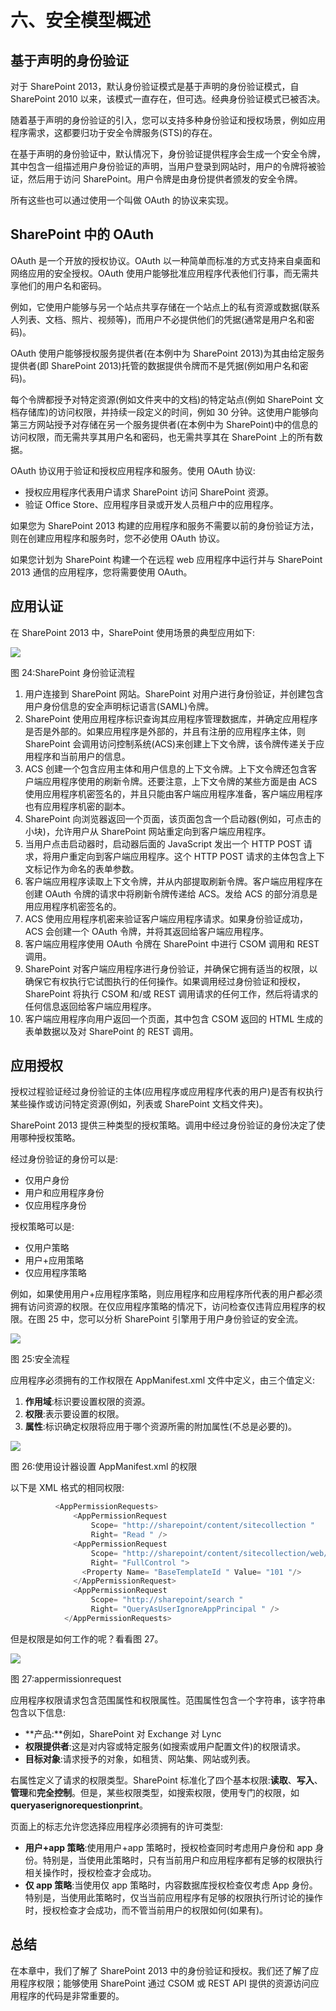 # 六、安全模型概述

## 基于声明的身份验证

对于 SharePoint 2013，默认身份验证模式是基于声明的身份验证模式，自 SharePoint 2010 以来，该模式一直存在，但可选。经典身份验证模式已被否决。

随着基于声明的身份验证的引入，您可以支持多种身份验证和授权场景，例如应用程序需求，这都要归功于安全令牌服务(STS)的存在。

在基于声明的身份验证中，默认情况下，身份验证提供程序会生成一个安全令牌，其中包含一组描述用户身份验证的声明，当用户登录到网站时，用户的令牌将被验证，然后用于访问 SharePoint。用户令牌是由身份提供者颁发的安全令牌。

所有这些也可以通过使用一个叫做 OAuth 的协议来实现。

## SharePoint 中的 OAuth

OAuth 是一个开放的授权协议。OAuth 以一种简单而标准的方式支持来自桌面和网络应用的安全授权。OAuth 使用户能够批准应用程序代表他们行事，而无需共享他们的用户名和密码。

例如，它使用户能够与另一个站点共享存储在一个站点上的私有资源或数据(联系人列表、文档、照片、视频等)，而用户不必提供他们的凭据(通常是用户名和密码)。

OAuth 使用户能够授权服务提供者(在本例中为 SharePoint 2013)为其由给定服务提供者(即 SharePoint 2013)托管的数据提供令牌而不是凭据(例如用户名和密码)。

每个令牌都授予对特定资源(例如文件夹中的文档)的特定站点(例如 SharePoint 文档存储库)的访问权限，并持续一段定义的时间，例如 30 分钟。这使用户能够向第三方网站授予对存储在另一个服务提供者(在本例中为 SharePoint)中的信息的访问权限，而无需共享其用户名和密码，也无需共享其在 SharePoint 上的所有数据。

OAuth 协议用于验证和授权应用程序和服务。使用 OAuth 协议:

*   授权应用程序代表用户请求 SharePoint 访问 SharePoint 资源。
*   验证 Office Store、应用程序目录或开发人员租户中的应用程序。

如果您为 SharePoint 2013 构建的应用程序和服务不需要以前的身份验证方法，则在创建应用程序和服务时，您不必使用 OAuth 协议。

如果您计划为 SharePoint 构建一个在远程 web 应用程序中运行并与 SharePoint 2013 通信的应用程序，您将需要使用 OAuth。

## 应用认证

在 SharePoint 2013 中，SharePoint 使用场景的典型应用如下:

![](img/image026.jpg)

图 24:SharePoint 身份验证流程

1.  用户连接到 SharePoint 网站。SharePoint 对用户进行身份验证，并创建包含用户身份信息的安全声明标记语言(SAML)令牌。
2.  SharePoint 使用应用程序标识查询其应用程序管理数据库，并确定应用程序是否是外部的。如果应用程序是外部的，并且有注册的应用程序主体，则 SharePoint 会调用访问控制系统(ACS)来创建上下文令牌，该令牌传递关于应用程序和当前用户的信息。
3.  ACS 创建一个包含应用主体和用户信息的上下文令牌。上下文令牌还包含客户端应用程序使用的刷新令牌。还要注意，上下文令牌的某些方面是由 ACS 使用应用程序机密签名的，并且只能由客户端应用程序准备，客户端应用程序也有应用程序机密的副本。
4.  SharePoint 向浏览器返回一个页面，该页面包含一个启动器(例如，可点击的小块)，允许用户从 SharePoint 网站重定向到客户端应用程序。
5.  当用户点击启动器时，启动器后面的 JavaScript 发出一个 HTTP POST 请求，将用户重定向到客户端应用程序。这个 HTTP POST 请求的主体包含上下文标记作为命名的表单参数。
6.  客户端应用程序读取上下文令牌，并从内部提取刷新令牌。客户端应用程序在创建 OAuth 令牌的请求中将刷新令牌传递给 ACS。发给 ACS 的部分消息是用应用程序机密签名的。
7.  ACS 使用应用程序机密来验证客户端应用程序请求。如果身份验证成功，ACS 会创建一个 OAuth 令牌，并将其返回给客户端应用程序。
8.  客户端应用程序使用 OAuth 令牌在 SharePoint 中进行 CSOM 调用和 REST 调用。
9.  SharePoint 对客户端应用程序进行身份验证，并确保它拥有适当的权限，以确保它有权执行它试图执行的任何操作。如果调用经过身份验证和授权，SharePoint 将执行 CSOM 和/或 REST 调用请求的任何工作，然后将请求的任何信息返回给客户端应用程序。
10.  客户端应用程序向用户返回一个页面，其中包含 CSOM 返回的 HTML 生成的表单数据以及对 SharePoint 的 REST 调用。

## 应用授权

授权过程验证经过身份验证的主体(应用程序或应用程序代表的用户)是否有权执行某些操作或访问特定资源(例如，列表或 SharePoint 文档文件夹)。

SharePoint 2013 提供三种类型的授权策略。调用中经过身份验证的身份决定了使用哪种授权策略。

经过身份验证的身份可以是:

*   仅用户身份
*   用户和应用程序身份
*   仅应用程序身份

授权策略可以是:

*   仅用户策略
*   用户+应用策略
*   仅应用程序策略

例如，如果使用用户+应用程序策略，则应用程序和应用程序所代表的用户都必须拥有访问资源的权限。在仅应用程序策略的情况下，访问检查仅违背应用程序的权限。在图 25 中，您可以分析 SharePoint 引擎用于用户身份验证的安全流。

![](img/image027.jpg)

图 25:安全流程

应用程序必须拥有的工作权限在 AppManifest.xml 文件中定义，由三个值定义:

1.  **作用域**:标识要设置权限的资源。
2.  **权限**:表示要设置的权限。
3.  **属性**:标识确定权限将应用于哪个资源所需的附加属性(不总是必要的)。

![](img/image028.jpg)

图 26:使用设计器设置 AppManifest.xml 的权限

以下是 XML 格式的相同权限:

```js
          <AppPermissionRequests>
              <AppPermissionRequest
                  Scope= "http://sharepoint/content/sitecollection "
                  Right= "Read " />
              <AppPermissionRequest
                  Scope= "http://sharepoint/content/sitecollection/web/list "    
                  Right= "FullControl ">
                <Property Name= "BaseTemplateId " Value= "101 "/>
              </AppPermissionRequest>
              <AppPermissionRequest
                  Scope= "http://sharepoint/search "
                  Right= "QueryAsUserIgnoreAppPrincipal " />
            </AppPermissionRequests>

```

但是权限是如何工作的呢？看看图 27。

![](img/image029.jpg)

图 27:appermissionrequest

应用程序权限请求包含范围属性和权限属性。范围属性包含一个字符串，该字符串包含以下信息:

*   **产品:**例如，SharePoint 对 Exchange 对 Lync
*   **权限提供者**:这是对内容或特定服务(如搜索或用户配置文件)的权限请求。
*   **目标对象**:请求授予的对象，如租赁、网站集、网站或列表。

右属性定义了请求的权限类型。SharePoint 标准化了四个基本权限:**读取**、**写入**、**管理**和**完全控制**。但是，某些权限类型，如搜索权限，使用专门的权限，如**queryaserignorequestionprint**。

页面上的标志允许您选择应用程序必须拥有的许可类型:

*   **用户+app 策略**:使用用户+app 策略时，授权检查同时考虑用户身份和 app 身份。特别是，当使用此策略时，只有当前用户和应用程序都有足够的权限执行相关操作时，授权检查才会成功。
*   **仅 app 策略**:当使用仅 app 策略时，内容数据库授权检查仅考虑 App 身份。特别是，当使用此策略时，仅当当前应用程序有足够的权限执行所讨论的操作时，授权检查才会成功，而不管当前用户的权限如何(如果有)。

## 总结

在本章中，我们了解了 SharePoint 2013 中的身份验证和授权。我们还了解了应用程序权限；能够使用 SharePoint 通过 CSOM 或 REST API 提供的资源访问应用程序的代码是非常重要的。